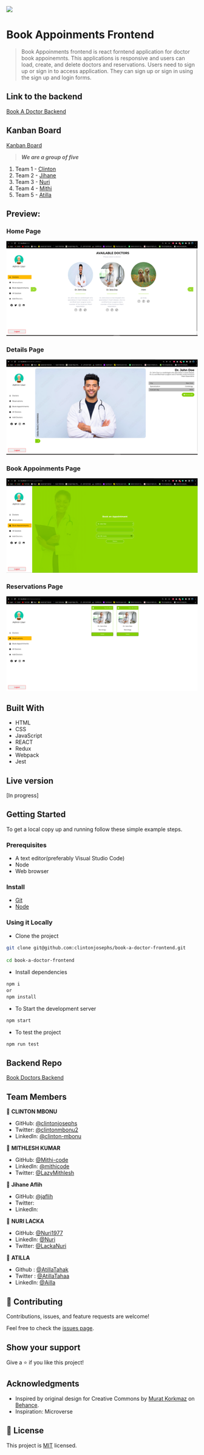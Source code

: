 ![](https://img.shields.io/badge/goldensquad-brown)

# Book Appoinments Frontend

> Book Appoinments frontend is react forntend application for doctor book appoinemnts. This applications is responsive and users can load, create, and delete doctors and reservations. Users need to sign up or sign in to access application. They can sign up or sign in using the sign up and login forms.

## Link to the backend

[Book A Doctor Backend](https://github.com/clintonjosephs/book-a-doctor-frontend)

## Kanban Board
[Kanban Board](https://github.com/clintonjosephs/book-a-doctor-backend/projects/1)

> ***We are a group of five***
1. Team 1 - [Clinton](https://github.com/clintonjosephs)
2. Team 2 - [Jihane](https://github.com/jaflih)
3. Team 3 - [Nuri](https://github.com/Nuri1977)
4. Team 4 - [Mithi](https://github.com/Mithi-code)
5. Team 5 - [Atilla](https://github.com/AtillaTahak)

## Preview:

### Home Page

![screenshot](./src/assets/images/home.png)

### Details Page

![screenshot](./src/assets/images/details.png)

### Book Appoinments Page

![screenshot](./src/assets/images/bookAppionment.png)

### Reservations Page

![screenshot](./src/assets/images/reservations.png)

## Built With

- HTML
- CSS
- JavaScript
- REACT
- Redux
- Webpack
- Jest

## Live version

[In progress]

## Getting Started

To get a local copy up and running follow these simple example steps.

### Prerequisites
- A text editor(preferably Visual Studio Code)
- Node
- Web browser

### Install
- [Git](https://git-scm.com/downloads)
- [Node](https://nodejs.org/en/download/)

### Using it Locally

- Clone the project

```bash 
git clone git@github.com:clintonjosephs/book-a-doctor-frontend.git

cd book-a-doctor-frontend
```

- Install dependencies

```bash
npm i 
or
npm install
```
- To Start the development server
```bash
npm start
```

- To test the project
```bash
npm run test
```


## Backend Repo

[Book Doctors Backend](https://github.com/clintonjosephs/book-a-doctor-backend.git)


## Team Members

👤 **CLINTON MBONU**

- GitHub: [@clintonjosephs](https://github.com/clintonjosephs)
- Twitter: [@clintonmbonu2](https://twitter.com/clintonmbonu2)
- LinkedIn: [@clinton-mbonu](https://www.linkedin.com/in/clinton-mbonu/)

👤 **MITHLESH KUMAR**

- GitHub: [@Mithi-code](https://github.com/Mithi-code)
- LinkedIn: [@mithicode](https://www.linkedin.com/in/mithicode/)
- Twitter: [@LazyMithlesh](https://twitter.com/LazyMithlesh)

👤 **Jihane Aflih**

- GitHub: [@jaflih](https://github.com/jaflih)
- Twitter: []()
- LinkedIn: []()

👤 **NURI LACKA**

- GitHub: [@Nuri1977](https://github.com/Nuri1977)
- LinkedIn: [@Nuri](https://www.linkedin.com/in/nuri-lacka-7141b01ba/)
- Twitter: [@LackaNuri](https://twitter.com/LackaNuri)

👤 **ATILLA**

- Github : [@AtillaTahak](https://github.com/AtillaTahak)
- Twitter : [@AtillaTahaa](https://twitter.com/AtillaTahaa)
- LinkedIn: [@Ailla](https://www.linkedin.com/in/atilla-taha-k%C3%B6rd%C3%BC%C4%9F%C3%BCm-a93702186/)

## 🤝 Contributing

Contributions, issues, and feature requests are welcome!

Feel free to check the [issues page](https://github.com/clintonjosephs/book-a-doctor-frontend/issues).

## Show your support

Give a ⭐️ if you like this project!

## Acknowledgments

- Inspired by original design for Creative Commons by [Murat Korkmaz](https://www.behance.net/muratk) on [Behance](https://www.behance.net/gallery/26425031/Vespa-Responsive-Redesign).
- Inspiration: Microverse

## 📝 License

This project is [MIT](./LICENSE.md) licensed.
